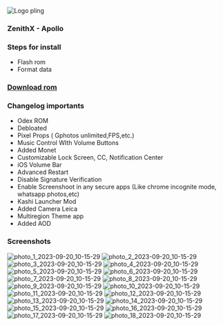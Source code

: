![Logo pling](https://github.com/MrrMiloa/ZenithX-Apollo/assets/119014113/c7906976-9661-4e15-a892-68d3a46b5a2f)
### ZenithX - Apollo 

### Steps for install
- Flash rom
- Format data

### [Download rom](https://devuploads.com/r7akggbjdse7)

### Changelog importants
- Odex ROM
- Debloated
- Pixel Props ( Gphotos unlimited,FPS,etc.)
- Music Control WIth Volume Buttons
- Added Monet
- Customizable Lock Screen, CC, Notification Center
- iOS Volume Bar
- Advanced Restart
- Disable Signature Verification
- Enable Screenshoot in any secure apps (Like chrome incognite mode, whatsapp photos,etc)
- Kashi Launcher Mod
- Added Camera Leica
- Multiregion Theme app
- Added AOD

### Screenshots
![photo_1_2023-09-20_10-15-29](https://github.com/MrrMiloa/ZenithX-Apollo/assets/119014113/6ca45cb3-5e6e-4184-9bf4-0b050e43bac8)
![photo_2_2023-09-20_10-15-29](https://github.com/MrrMiloa/ZenithX-Apollo/assets/119014113/0c1e3016-3dfe-444c-864b-4f4fa2e11a4e)
![photo_3_2023-09-20_10-15-29](https://github.com/MrrMiloa/ZenithX-Apollo/assets/119014113/3583919f-bc8b-45c3-a332-f7b65f91f564)
![photo_4_2023-09-20_10-15-29](https://github.com/MrrMiloa/ZenithX-Apollo/assets/119014113/6f08726c-fdf6-43ef-a905-c2364665c252)
![photo_5_2023-09-20_10-15-29](https://github.com/MrrMiloa/ZenithX-Apollo/assets/119014113/faddecda-1847-4346-8cd6-637512fdf071)
![photo_6_2023-09-20_10-15-29](https://github.com/MrrMiloa/ZenithX-Apollo/assets/119014113/cc89c4ee-9bf1-49b1-b601-c478e0949f94)
![photo_7_2023-09-20_10-15-29](https://github.com/MrrMiloa/ZenithX-Apollo/assets/119014113/f1a79d21-47ae-47ab-bba8-bb6fc8569e98)
![photo_8_2023-09-20_10-15-29](https://github.com/MrrMiloa/ZenithX-Apollo/assets/119014113/2bd91912-b396-408a-b242-c1dd77c0f9de)
![photo_9_2023-09-20_10-15-29](https://github.com/MrrMiloa/ZenithX-Apollo/assets/119014113/b78e8e1a-6a60-433f-936d-16abd1a2c885)
![photo_10_2023-09-20_10-15-29](https://github.com/MrrMiloa/ZenithX-Apollo/assets/119014113/5821b2eb-c0bb-402e-9272-672391bc9fb6)
![photo_11_2023-09-20_10-15-29](https://github.com/MrrMiloa/ZenithX-Apollo/assets/119014113/39c20030-3815-483f-8bcc-1d8247d8d956)
![photo_12_2023-09-20_10-15-29](https://github.com/MrrMiloa/ZenithX-Apollo/assets/119014113/1825aa25-c5ab-42c1-b6d9-29191d75c31a)
![photo_13_2023-09-20_10-15-29](https://github.com/MrrMiloa/ZenithX-Apollo/assets/119014113/961b8d88-6a1c-4b7e-924e-d64ae6411029)
![photo_14_2023-09-20_10-15-29](https://github.com/MrrMiloa/ZenithX-Apollo/assets/119014113/c549abcb-8e88-48c6-8623-f15b6ffa1c9d)
![photo_15_2023-09-20_10-15-29](https://github.com/MrrMiloa/ZenithX-Apollo/assets/119014113/5b1f4aba-f02a-4a5d-8277-5c46ca63da7b)
![photo_16_2023-09-20_10-15-29](https://github.com/MrrMiloa/ZenithX-Apollo/assets/119014113/3a7c155e-1cc4-404b-bc06-b7fff78480be)
![photo_17_2023-09-20_10-15-29](https://github.com/MrrMiloa/ZenithX-Apollo/assets/119014113/d15335dd-a971-46cb-a4c8-93ab4781d2e2)
![photo_18_2023-09-20_10-15-29](https://github.com/MrrMiloa/ZenithX-Apollo/assets/119014113/f82cbecc-adb7-4d80-b6fa-eb6c008ce636)
